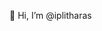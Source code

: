  👋 Hi, I’m @iplitharas

<!---
iplitharas/iplitharas is a ✨ special ✨ repository because its `README.md` (this file) appears on your GitHub profile.
You can click the Preview link to take a look at your changes.
--->
